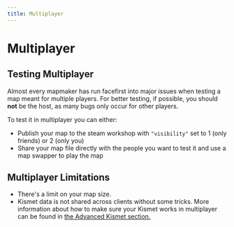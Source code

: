 ```yaml
---
title: Multiplayer
---
```

# Multiplayer

## Testing Multiplayer

Almost every mapmaker has run facefirst into major issues when testing a map meant for multiple players. For better testing, if possible, you should **not** be the host, as many bugs only occur for other players.

To test it in multiplayer you can either:

- Publish your map to the steam workshop with `"visibility"` set to 1 (only friends) or 2 (only you)
- Share your map file directly with the people you want to test it and use a map swapper to play the map

## Multiplayer Limitations <Badge text="not finished" type="warning"/>

- There's a limit on your map size.
- Kismet data is not shared across clients without some tricks. More information about how to make sure your Kismet works in multiplayer can be found in [the Advanced Kismet section.](../kismet/06_advanced)
